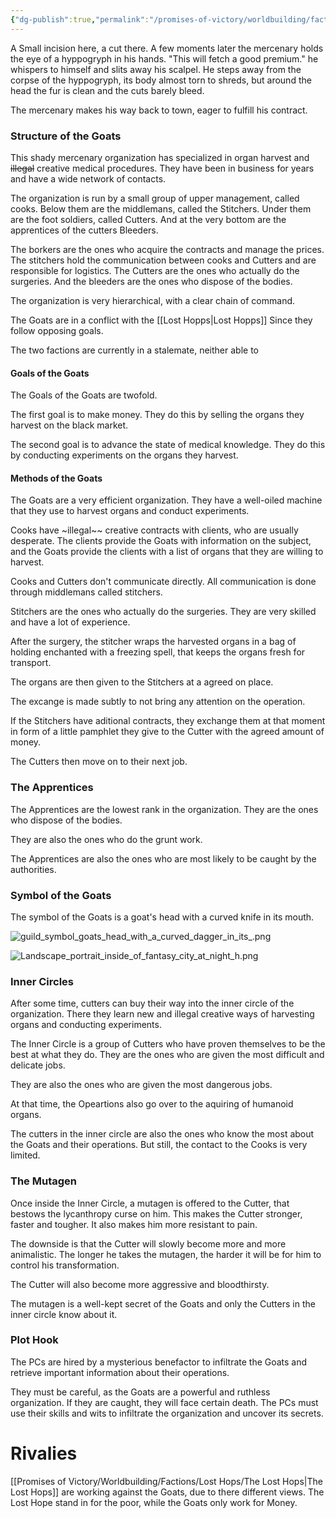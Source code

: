 ```yaml
---
{"dg-publish":true,"permalink":"/promises-of-victory/worldbuilding/factions/goats/the-goats/","title":"The Goats","noteIcon":"Faction","created":"2023-01-25T02:26:54.022+01:00","updated":"2023-03-29T21:30:05.849+02:00"}
---
```



A Small incision here, a cut there. A few moments later the mercenary holds the eye of a hyppogryph in his hands. "This will fetch a good premium." he whispers to himself and slits away his scalpel.
He steps away from the corpse of the hyppogryph, its body almost torn to shreds, but around the head the fur is clean and the cuts barely bleed.

The mercenary makes his way back to town, eager to fulfill his contract.

### Structure of the Goats

This shady mercenary organization has specialized in organ harvest and ~~illegal~~ creative medical procedures. They have been in business for years and have a wide network of contacts.

The organization is run by a small group of upper management, called cooks. Below them are the middlemans, called the Stitchers. Under them are the foot soldiers, called Cutters. And at the very bottom are the apprentices of the cutters Bleeders.

The borkers are the ones who acquire the contracts and manage the prices. The stitchers hold the communication between cooks and Cutters and are responsible for logistics. The Cutters are the ones who actually do the surgeries. And the bleeders are the ones who dispose of the bodies.

The organization is very hierarchical, with a clear chain of command.

The Goats are in a conflict with the  [[Lost Hopps\|Lost Hopps]] Since they follow opposing goals. 

The two factions are currently in a stalemate, neither able to

#### Goals of the Goats

The Goals of the Goats are twofold.

The first goal is to make money. They do this by selling the organs they harvest on the black market.

The second goal is to advance the state of medical knowledge. They do this by conducting experiments on the organs they harvest.

#### Methods of the Goats

The Goats are a very efficient organization. They have a well-oiled machine that they use to harvest organs and conduct experiments.

Cooks have ~illegal~~ creative contracts with clients, who are usually desperate. The clients provide the Goats with information on the subject, and the Goats provide the clients with a list of organs that they are willing to harvest.

Cooks and Cutters don't communicate directly. All communication is done through middlemans called stitchers.

Stitchers are the ones who actually do the surgeries. They are very skilled and have a lot of experience.

After the surgery, the stitcher wraps the harvested organs in a bag of holding enchanted with a freezing spell, that keeps the organs fresh for transport.

The organs are then given to the Stitchers at a agreed on place.

The excange is made subtly to not bring any attention on the operation.

If the Stitchers have aditional contracts, they exchange them at that moment in form of a little pamphlet they give to the Cutter with the agreed amount of money.

The Cutters then move on to their next job.


### The Apprentices

The Apprentices are the lowest rank in the organization. They are the ones who dispose of the bodies.

They are also the ones who do the grunt work.

The Apprentices are also the ones who are most likely to be caught by the authorities.

### Symbol of the Goats

The symbol of the Goats is a goat's head with a curved knife in its mouth.

![guild_symbol_goats_head_with_a_curved_dagger_in_its_.png](/img/user/resources/Pictures/guild_symbol_goats_head_with_a_curved_dagger_in_its_.png)

![Landscape_portrait_inside_of_fantasy_city_at_night_h.png](/img/user/resources/Pictures/Landscape_portrait_inside_of_fantasy_city_at_night_h.png)




### Inner Circles

After some time, cutters can buy their way into the inner circle of the organization. There they learn new and illegal creative ways of harvesting organs and conducting experiments.

The Inner Circle is a group of Cutters who have proven themselves to be the best at what they do. They are the ones who are given the most difficult and delicate jobs.

They are also the ones who are given the most dangerous jobs.

At that time, the Opeartions also go over to the aquiring of humanoid organs.

The cutters in the inner circle are also the ones who know the most about the Goats and their operations. But still, the contact to the Cooks is very limited.

### The Mutagen

Once inside the Inner Circle, a mutagen is offered to the Cutter, that bestows the lycanthropy curse on him. This makes the Cutter stronger, faster and tougher. It also makes him more resistant to pain.

The downside is that the Cutter will slowly become more and more animalistic. The longer he takes the mutagen, the harder it will be for him to control his transformation.

The Cutter will also become more aggressive and bloodthirsty.

The mutagen is a well-kept secret of the Goats and only the Cutters in the inner circle know about it.

### Plot Hook
The PCs are hired by a mysterious benefactor to infiltrate the Goats and retrieve important information about their operations.

They must be careful, as the Goats are a powerful and ruthless organization. If they are caught, they will face certain death.
The PCs must use their skills and wits to infiltrate the organization and uncover its secrets.

# Rivalies
[[Promises of Victory/Worldbuilding/Factions/Lost Hops/The Lost Hops\|The Lost Hops]] are working against the Goats, due to there different views.  The Lost Hope stand in for the poor, while the Goats only work for Money. 
